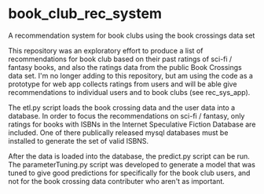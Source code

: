 # book_club_rec_system
A recommendation system for book clubs using the book crossings data set

This repository was an exploratory effort to produce a list of recommendations for book club based on their past ratings of sci-fi / fantasy books, and also the ratings data from the public Book Crossings data set. I'm no longer adding to this repository, but am using the code as a prototype for web app collects ratings from users and will be able give recommendations to individual users and to book clubs (see rec_sys_app).

The etl.py script loads the book crossing data and the user data into a database. In order to focus the recommendations on sci-fi / fantasy, only ratings for books with ISBNs in the Internet Speculative Fiction Database are included. One of there publically released mysql databases must be installed to generate the set of valid ISBNS. 

After the data is loaded into the database, the predict.py script can be run. The parameterTuning.py script was developed to generate a model that was tuned to give good predictions for specifically for the book club users, and not for the book crossing data contributer who aren't as important.
